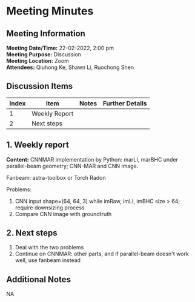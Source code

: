 # Meeting Minutes
## Meeting Information
**Meeting Date/Time:** 22-02-2022, 2:00 pm <br>
**Meeting Purpose:** Discussion <br>
**Meeting Location:** Zoom <br>
**Attendees:** Qiuhong Ke, Shawn Li, Ruochong Shen


## Discussion Items
Index | Item | Notes | Further Details |
---- | ---- | ---- | ---- |
1 | Weekly Report | | |
2 | Next steps | | |


## 1. Weekly report
**Content:** 
  CNNMAR implementation by Python: marLI, marBHC under parallel-beam geometry; CNN-MAR and CNN image.
  
  Fanbeam: astra-toolbox or Torch Radon
  
  Problems: 
  1. CNN input shape=(64, 64, 3) while imRaw, imLI, imBHC size > 64; require downsizing process
  2. Compare CNN image with groundtruth


## 2. Next steps
  1. Deal with the two problems
  2. Continue on CNNMAR: other parts, and if parallel-beam doesn't work well, use fanbeam instead

## Additional Notes
NA
